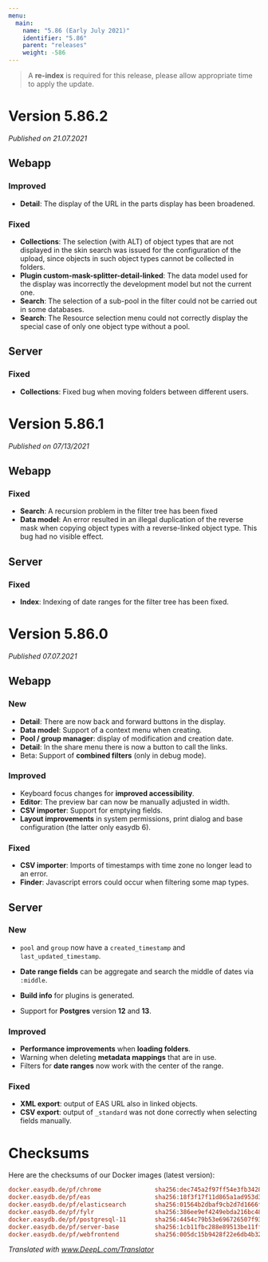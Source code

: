 ```yaml
---
menu:
  main:
    name: "5.86 (Early July 2021)"
    identifier: "5.86"
    parent: "releases"
    weight: -586
---
```


> A **re-index** is required for this release, please allow appropriate time to apply the update.

# Version 5.86.2

*Published on 21.07.2021*

## Webapp

### Improved

- **Detail**: The display of the URL in the parts display has been broadened.

### Fixed

- **Collections**: The selection (with ALT) of object types that are not displayed in the skin search was issued for the configuration of the upload, since objects in such object types cannot be collected in folders.
- **Plugin custom-mask-splitter-detail-linked**: The data model used for the display was incorrectly the development model but not the current one.
- **Search**: The selection of a sub-pool in the filter could not be carried out in some databases.
- **Search**: The Resource selection menu could not correctly display the special case of only one object type without a pool.

## Server

### Fixed

- **Collections**: Fixed bug when moving folders between different users.

# Version 5.86.1

*Published on 07/13/2021*

## Webapp

### Fixed

- **Search**: A recursion problem in the filter tree has been fixed
- **Data model**: An error resulted in an illegal duplication of the reverse mask when copying object types with a reverse-linked object type. This bug had no visible effect.

## Server

### Fixed

- **Index**: Indexing of date ranges for the filter tree has been fixed.

# Version 5.86.0

*Published 07.07.2021*

## Webapp

### New

- **Detail**: There are now back and forward buttons in the display.
- **Data model**: Support of a context menu when creating.
- **Pool / group manager**: display of modification and creation date.
- **Detail**: In the share menu there is now a button to call the links.
- Beta: Support of **combined filters** (only in debug mode).

### Improved

- Keyboard focus changes for **improved accessibility**.
- **Editor**: The preview bar can now be manually adjusted in width.
- **CSV importer**: Support for emptying fields.
- **Layout improvements** in system permissions, print dialog and base configuration (the latter only easydb 6).

### Fixed

- **CSV importer**: Imports of timestamps with time zone no longer lead to an error.
- **Finder**: Javascript errors could occur when filtering some map types.

## Server

### New

- `pool` and `group` now have a `created_timestamp` and `last_updated_timestamp`.

- **Date range fields** can be aggregate and search the middle of dates via `:middle`.
- **Build info** for plugins is generated.
- Support for **Postgres** version **12** and **13**.

### Improved

- **Performance improvements** when **loading folders**.
- Warning when deleting **metadata mappings** that are in use.
- Filters for **date ranges** now work with the center of the range.

### Fixed

- **XML export**: output of EAS URL also in linked objects.
- **CSV export**: output of `_standard` was not done correctly when selecting fields manually.

# Checksums

Here are the checksums of our Docker images (latest version):

```ini
docker.easydb.de/pf/chrome               sha256:dec745a2f97ff54e3fb34289c0ac5abc368bc8dcbb95ec93fe6124d35c9574c5
docker.easydb.de/pf/eas                  sha256:18f3f17f11d865a1ad953d36541747dde4fb1363a0e8e2174f5a23989c3dd768
docker.easydb.de/pf/elasticsearch        sha256:01564b2dbaf9cb2d7d1666fd2d954ffc61cf0bde2ea6a598330a31c5ab0e56a4
docker.easydb.de/pf/fylr                 sha256:386ee9ef4249ebda216bc4818d09fc84cd3f94ce062ceb2c0c64941b5cb58612
docker.easydb.de/pf/postgresql-11        sha256:4454c79b53e696726507f934be08705ef16916641548d922186838b83f993309
docker.easydb.de/pf/server-base          sha256:1cb11fbc288e89513be11ff635028556a7ba9c7ca72b9e5eb38e3c74c881a0f4
docker.easydb.de/pf/webfrontend          sha256:005dc15b9428f22e6db4b321632cde4ed35934b020825a8ec49d52694f19ad35
```

*Translated with www.DeepL.com/Translator*

